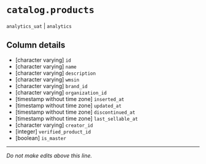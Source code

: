 # `catalog.products`
`analytics_uat` | `analytics`

## Column details
* [character varying] `id`
* [character varying] `name`
* [character varying] `description`
* [character varying] `wmsin`
* [character varying] `brand_id`
* [character varying] `organization_id`
* [timestamp without time zone] `inserted_at`
* [timestamp without time zone] `updated_at`
* [timestamp without time zone] `discontinued_at`
* [timestamp without time zone] `last_sellable_at`
* [character varying] `creator_id`
* [integer]   `verified_product_id`
* [boolean]   `is_master`

-------------------------------------------------------------------------------
*Do not make edits above this line.*
